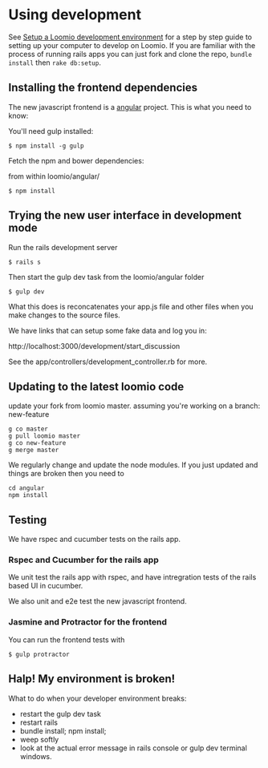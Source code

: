 # Using development

See [Setup a Loomio development environment](setup_development_environment.md) for a step by step guide to setting up your computer to develop on Loomio. If you are familiar with the process of running rails apps you can just fork and clone the repo, `bundle install` then `rake db:setup`.

## Installing the frontend dependencies

The new javascript frontend is a [angular](https://angularjs.org/) project. This is what you need to know:

You'll need gulp installed:

  `$ npm install -g gulp`  

Fetch the npm and bower dependencies:

  from within loomio/angular/

  `$ npm install`

## Trying the new user interface in development mode
Run the rails development server

  `$ rails s`  

Then start the gulp dev task from the loomio/angular folder  

  `$ gulp dev`
  
What this does is reconcatenates your app.js file and other files when you make changes to the source files.

We have links that can setup some fake data and log you in:

  http://localhost:3000/development/start_discussion

See the app/controllers/development_controller.rb for more.

## Updating to the latest loomio code
update your fork from loomio master.
assuming you're working on a branch: new-feature

```
g co master
g pull loomio master
g co new-feature
g merge master
```

We regularly change and update the node modules.
If you just updated and things are broken then you need to

```
cd angular
npm install
```

## Testing
We have rspec and cucumber tests on the rails app.

### Rspec and Cucumber for the rails app
We unit test the rails app with rspec, and have intregration tests of
the rails based UI in cucumber.

We also unit and e2e test the new javascript frontend.

### Jasmine and Protractor for the frontend

You can run the frontend tests with 

`$ gulp protractor`

## Halp! My environment is broken!

What to do when your developer environment breaks:

- restart the gulp dev task
- restart rails
- bundle install; npm install;
- weep softly
- look at the actual error message in rails console or gulp dev terminal windows.
